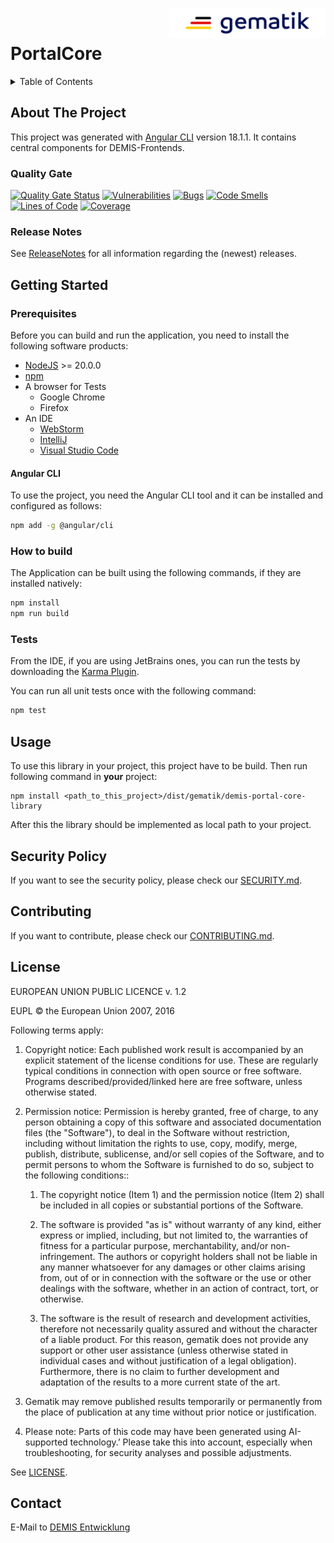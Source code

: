 <img align="right" width="250" height="47" src="./media/Gematik_Logo_Flag.png"/> <br/>

# PortalCore

<details>
  <summary>Table of Contents</summary>
  <ol>
    <li>
      <a href="#about-the-project">About The Project</a>
       <ul>
        <li><a href="#quality-gate">Quality Gate</a></li>
        <li><a href="#release-notes">Release Notes</a></li>
      </ul>
	</li>
    <li>
      <a href="#getting-started">Getting Started</a>
    </li>
    <li>
      <a href="#usage">Usage</a>
      <ul>
        <li><a href="#endpoints">Endpoints</a></li>
      </ul>
    </li>
    <li><a href="#security-policy">Security Policy</a></li>
    <li><a href="#contributing">Contributing</a></li>
    <li><a href="#license">License</a></li>
    <li><a href="#contact">Contact</a></li>
  </ol>
</details>

## About The Project

This project was generated with [Angular CLI](https://github.com/angular/angular-cli) version 18.1.1.
It contains central components for DEMIS-Frontends.

### Quality Gate
[![Quality Gate Status](https://sonar.prod.ccs.gematik.solutions/api/project_badges/measure?project=demis-portal-core&metric=alert_status&token=sqb_886f9ee9c95470795a4384e48ea1370d2116f46b)](https://sonar.prod.ccs.gematik.solutions/dashboard?id=demis-portal-core)
[![Vulnerabilities](https://sonar.prod.ccs.gematik.solutions/api/project_badges/measure?project=demis-portal-core&metric=vulnerabilities&token=sqb_886f9ee9c95470795a4384e48ea1370d2116f46b)](https://sonar.prod.ccs.gematik.solutions/dashboard?id=demis-portal-core)
[![Bugs](https://sonar.prod.ccs.gematik.solutions/api/project_badges/measure?project=demis-portal-core&metric=bugs&token=sqb_886f9ee9c95470795a4384e48ea1370d2116f46b)](https://sonar.prod.ccs.gematik.solutions/dashboard?id=demis-portal-core)
[![Code Smells](https://sonar.prod.ccs.gematik.solutions/api/project_badges/measure?project=demis-portal-core&metric=code_smells&token=sqb_886f9ee9c95470795a4384e48ea1370d2116f46b)](https://sonar.prod.ccs.gematik.solutions/dashboard?id=demis-portal-core)
[![Lines of Code](https://sonar.prod.ccs.gematik.solutions/api/project_badges/measure?project=demis-portal-core&metric=ncloc&token=sqb_886f9ee9c95470795a4384e48ea1370d2116f46b)](https://sonar.prod.ccs.gematik.solutions/dashboard?id=demis-portal-core)
[![Coverage](https://sonar.prod.ccs.gematik.solutions/api/project_badges/measure?project=demis-portal-core&metric=coverage&token=sqb_886f9ee9c95470795a4384e48ea1370d2116f46b)](https://sonar.prod.ccs.gematik.solutions/dashboard?id=demis-portal-core)


### Release Notes
See [ReleaseNotes](ReleaseNotes.md) for all information regarding the (newest) releases.

## Getting Started

### Prerequisites

Before you can build and run the application, you need to install the following software products:

* [NodeJS](https://nodejs.org) >= 20.0.0
* [npm](https://docs.npmjs.com/try-the-latest-stable-version-of-npm)
* A browser for Tests 
  * Google Chrome
  * Firefox
* An IDE
  * [WebStorm](https://www.jetbrains.com/webstorm)
  * [IntelliJ](https://www.jetbrains.com/de-de/idea)
  * [Visual Studio Code](https://code.visualstudio.com)

#### Angular CLI

To use the project, you need the Angular CLI tool and it can be installed and configured as follows:

```sh
npm add -g @angular/cli
```

### How to build

The Application can be built using the following commands, if they are installed natively:

```sh
npm install
npm run build
```

### Tests

From the IDE, if you are using JetBrains ones, you can run the tests by downloading the [Karma Plugin](https://plugins.jetbrains.com/plugin/7287-karma).

You can run all unit tests once with the following command:

```sh
npm test
```

## Usage

To use this library in your project, this project have to be build. Then run following command in **your** project:
```
npm install <path_to_this_project>/dist/gematik/demis-portal-core-library
```

After this the library should be implemented as local path to your project.

## Security Policy
If you want to see the security policy, please check our [SECURITY.md](.github/SECURITY.md).

## Contributing
If you want to contribute, please check our [CONTRIBUTING.md](.github/CONTRIBUTING.md).

## License
EUROPEAN UNION PUBLIC LICENCE v. 1.2

EUPL © the European Union 2007, 2016

Following terms apply:

1. Copyright notice: Each published work result is accompanied by an explicit statement of the license conditions for use. These are regularly typical conditions in connection with open source or free software. Programs described/provided/linked here are free software, unless otherwise stated.

2. Permission notice: Permission is hereby granted, free of charge, to any person obtaining a copy of this software and associated documentation files (the "Software"), to deal in the Software without restriction, including without limitation the rights to use, copy, modify, merge, publish, distribute, sublicense, and/or sell copies of the Software, and to permit persons to whom the Software is furnished to do so, subject to the following conditions::

    1. The copyright notice (Item 1) and the permission notice (Item 2) shall be included in all copies or substantial portions of the Software.

    2. The software is provided "as is" without warranty of any kind, either express or implied, including, but not limited to, the warranties of fitness for a particular purpose, merchantability, and/or non-infringement. The authors or copyright holders shall not be liable in any manner whatsoever for any damages or other claims arising from, out of or in connection with the software or the use or other dealings with the software, whether in an action of contract, tort, or otherwise.

    3. The software is the result of research and development activities, therefore not necessarily quality assured and without the character of a liable product. For this reason, gematik does not provide any support or other user assistance (unless otherwise stated in individual cases and without justification of a legal obligation). Furthermore, there is no claim to further development and adaptation of the results to a more current state of the art.

3. Gematik may remove published results temporarily or permanently from the place of publication at any time without prior notice or justification.

4. Please note: Parts of this code may have been generated using AI-supported technology.’ Please take this into account, especially when troubleshooting, for security analyses and possible adjustments.

See [LICENSE](LICENSE.md).

## Contact
E-Mail to [DEMIS Entwicklung](mailto:demis-entwicklung@gematik.de?subject=[GitHub]%20Portal-core)
